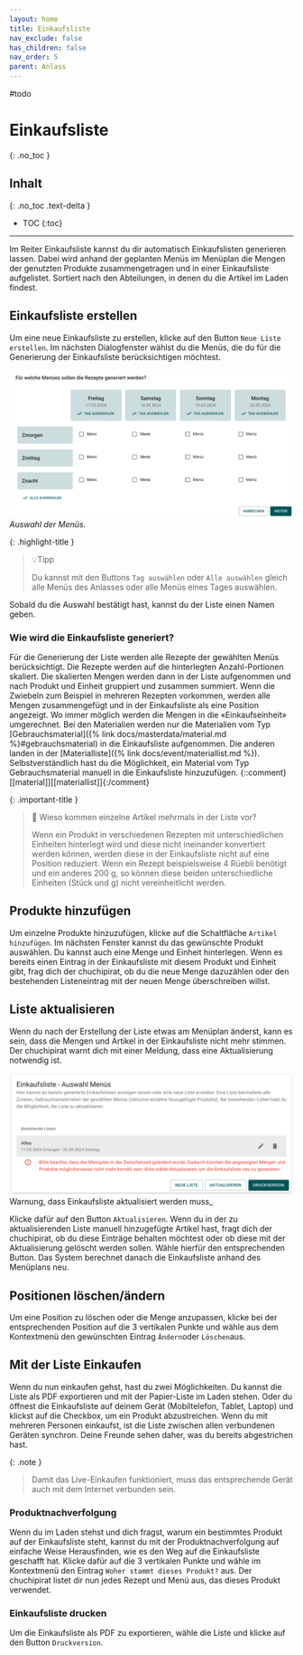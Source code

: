```yaml
---
layout: home
title: Einkaufsliste
nav_exclude: false
has_children: false
nav_order: 5
parent: Anlass
---
```

#todo 
# Einkaufsliste
{: .no_toc }
## Inhalt
{: .no_toc .text-delta }

- TOC
{:toc}

---
Im Reiter Einkaufsliste kannst du dir automatisch Einkaufslisten generieren lassen. Dabei wird anhand der geplanten Menüs im Menüplan die Mengen der genutzten Produkte zusammengetragen und in einer Einkaufsliste aufgelistet. Sortiert nach den Abteilungen, in denen du die Artikel im Laden findest.

## Einkaufsliste erstellen
Um eine neue Einkaufsliste zu erstellen, klicke auf den Button `Neue Liste erstellen`. Im nächsten Dialogfenster wählst du die Menüs, die du für die Generierung der Einkaufsliste berücksichtigen möchtest.

![Menüauswahl für die Erstellung einer Einkaufsliste](https://github.com/chuchipirat/chuchipirat.github.io/blob/main/docs/event/_images/shoppingList_choose_menue.png?raw=true)
_Auswahl der Menüs._

{: .highlight-title }
> 💡Tipp
> 
> Du kannst mit den Buttons `Tag auswählen` oder `Alle auswählen` gleich alle Menüs des Anlasses oder alle Menüs eines Tages auswählen. 

Sobald du die Auswahl bestätigt hast, kannst du der Liste einen Namen geben.

### Wie wird die Einkaufsliste generiert?
Für die Generierung der Liste werden alle Rezepte der gewählten Menüs berücksichtigt. Die Rezepte werden auf die hinterlegten Anzahl-Portionen skaliert. Die skalierten Mengen werden dann in der Liste aufgenommen und nach Produkt und Einheit gruppiert und zusammen summiert. Wenn die Zwiebeln zum Beispiel in mehreren Rezepten vorkommen, werden alle Mengen zusammengefügt und in der Einkaufsliste als eine Position angezeigt. Wo immer möglich werden die Mengen in die «Einkaufseinheit» umgerechnet.
Bei den Materialien werden nur die Materialien vom Typ [Gebrauchsmaterial]({% link docs/masterdata/material.md %}#gebrauchsmaterial) in die Einkaufsliste aufgenommen. Die anderen landen in der [Materialliste]({% link docs/event/materiallist.md %}). Selbstverständlich hast du die Möglichkeit, ein Material vom Typ Gebrauchsmaterial manuell in die Einkaufsliste hinzuzufügen.
  {::comment}[[material]][[materiallist]]{:/comment}

{: .important-title } 
> 🧐 Wieso kommen einzelne Artikel mehrmals in der Liste vor? 
> 
> Wenn ein Produkt in verschiedenen Rezepten mit unterschiedlichen Einheiten hinterlegt wird und diese nicht ineinander konvertiert werden können, werden diese in der Einkaufsliste nicht auf eine Position reduziert. Wenn ein Rezept beispielsweise 4 Rüebli benötigt und ein anderes 200 g, so können diese beiden unterschiedliche Einheiten (Stück und g) nicht vereinheitlicht werden.

## Produkte hinzufügen
Um einzelne Produkte hinzuzufügen, klicke auf die Schaltfläche `Artikel hinzufügen`. Im nächsten Fenster kannst du das gewünschte Produkt auswählen. Du kannst auch eine Menge und Einheit hinterlegen. Wenn es bereits einen Eintrag in der Einkaufsliste mit diesem Produkt und Einheit gibt, frag dich der chuchipirat, ob du die neue Menge dazuzählen oder den bestehenden Listeneintrag mit der neuen Menge überschreiben willst.

## Liste aktualisieren
Wenn du nach der Erstellung der Liste etwas am Menüplan änderst, kann es sein, dass die Mengen und Artikel in der Einkaufsliste nicht mehr stimmen. Der chuchipirat warnt dich mit einer Meldung, dass eine Aktualisierung notwendig ist.

![Warnung, dass Einkaufsliste aktualisiert werden muss. ](https://github.com/chuchipirat/chuchipirat.github.io/blob/main/docs/event/_images/shoppingList_refresh_needed.png?raw=true)
Warnung, dass Einkaufsliste aktualisiert werden muss_

Klicke dafür auf den Button `Aktualisieren`. Wenn du in der zu aktualisierenden Liste manuell hinzugefügte Artikel hast, fragt dich der chuchipirat, ob du diese Einträge behalten möchtest oder ob diese mit der Aktualisierung gelöscht werden sollen. Wähle hierfür den entsprechenden Button. Das System berechnet danach die Einkaufsliste anhand des Menüplans neu.
## Positionen löschen/ändern
Um eine Position zu löschen oder die Menge anzupassen, klicke bei der entsprechenden Position auf die 3 vertikalen Punkte und wähle aus dem Kontextmenü den gewünschten Eintrag `Ändern`oder `Löschen`aus.

## Mit der Liste Einkaufen
Wenn du nun einkaufen gehst, hast du zwei Möglichkeiten. Du kannst die Liste als PDF exportieren und mit der Papier-Liste im Laden stehen. Oder du öffnest die Einkaufsliste auf deinem Gerät (Mobiltelefon, Tablet, Laptop) und klickst auf die Checkbox, um ein Produkt abzustreichen. Wenn du mit mehreren Personen einkaufst, ist die Liste zwischen allen verbundenen Geräten synchron. Deine Freunde sehen daher, was du bereits abgestrichen hast.

{: .note }
> Damit das Live-Einkaufen funktioniert, muss das entsprechende Gerät auch mit dem Internet verbunden sein.

### Produktnachverfolgung
Wenn du im Laden stehst und dich fragst, warum ein bestimmtes Produkt auf der Einkaufsliste steht, kannst du mit der Produktnachverfolgung auf einfache Weise Herausfinden, wie es den Weg auf die Einkaufsliste geschafft hat. Klicke dafür auf die 3 vertikalen Punkte und wähle im Kontextmenü den Eintrag `Woher stammt dieses Produkt?` aus. Der chuchipirat listet dir nun jedes Rezept und Menü aus, das dieses Produkt verwendet.

### Einkaufsliste drucken
Um die Einkaufsliste als PDF zu exportieren, wähle die Liste und klicke auf den Button `Druckversion`.